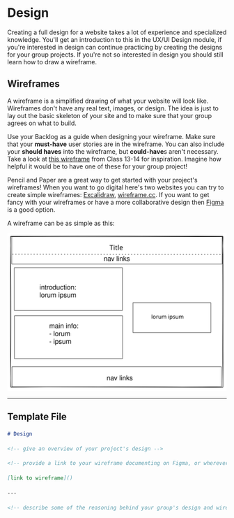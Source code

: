 # Design

Creating a full design for a website takes a lot of experience and specialized knowledge. You'll get an introduction to this in the UX/UI Design module, if you're interested in design can continue practicing by creating the designs for your group projects. If you're not so interested in design you should still learn how to draw a wireframe.

## Wireframes

A wireframe is a simplified drawing of what your website will look like. Wireframes don't have any real text, images, or design. The idea is just to lay out the basic skeleton of your site and to make sure that your group agrees on what to build.

Use your Backlog as a guide when designing your wireframe. Make sure that your **must-have** user stories are in the wireframe. You can also include your **should haves** into the wireframe, but **could-have**s aren't necessary. Take a look at [this wireframe](https://github.com/OksanaShulha/HYF.be-5/blob/main/planning/hyf-wireframe.png) from Class 13-14 for inspiration. Imagine how helpful it would be to have one of these for your group project!

Pencil and Paper are a great way to get started with your project's wireframes! When you want to go digital here's two websites you can try to create simple wireframes: [Excalidraw](https://excalidraw.com/), [wireframe.cc](http://wireframe.cc/). If you want to get fancy with your wireframes or have a more collaborative design then [Figma](https://figma.com) is a good option.

A wireframe can be as simple as this:

[![a simple wireframe](./assets/wireframe.svg)](https://excalidraw.com/#json=5697932045058048,50g_dMeek8cnpk9dH1teGg)

---

## Template File

```markdown
# Design

<!-- give an overview of your project's design -->

<!-- provide a link to your wireframe documenting on Figma, or wherever it is -->

[link to wireframe]()

---

<!-- describe some of the reasoning behind your group's design and wireframe -->
```
